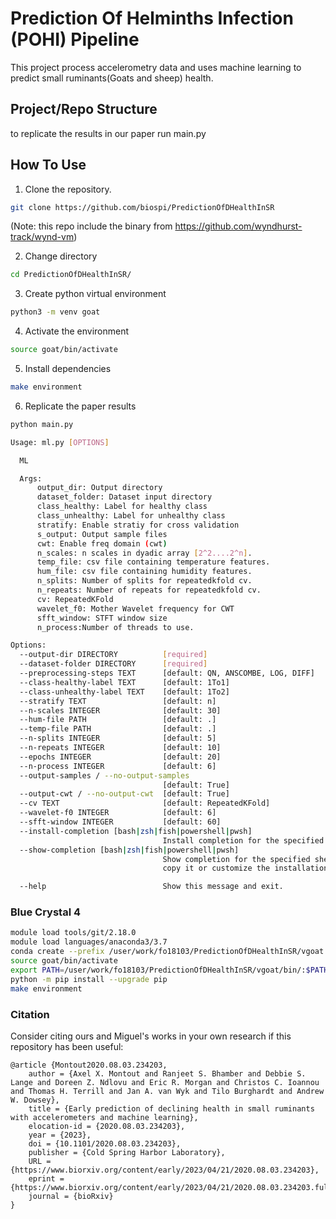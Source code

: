 # Prediction Of Helminths Infection (POHI) Pipeline 

This project process accelerometry data and uses machine learning to predict small ruminants(Goats and sheep) health.

## Project/Repo Structure
to replicate the results in our paper run main.py

## How To Use

1) Clone the repository.
```bash
git clone https://github.com/biospi/PredictionOfDHealthInSR
```
(Note: this repo include the binary from https://github.com/wyndhurst-track/wynd-vm)

2) Change directory
```bash
cd PredictionOfDHealthInSR/
```
3) Create python virtual environment 
```bash
python3 -m venv goat
```
4) Activate the environment
```bash
source goat/bin/activate
```
5) Install dependencies 
```bash
make environment
```

6) Replicate the paper results
```bash
python main.py
```


```bash
Usage: ml.py [OPTIONS]

  ML

  Args:
      output_dir: Output directory
      dataset_folder: Dataset input directory
      class_healthy: Label for healthy class
      class_unhealthy: Label for unhealthy class
      stratify: Enable stratiy for cross validation
      s_output: Output sample files
      cwt: Enable freq domain (cwt)
      n_scales: n scales in dyadic array [2^2....2^n].
      temp_file: csv file containing temperature features.
      hum_file: csv file containing humidity features.
      n_splits: Number of splits for repeatedkfold cv.
      n_repeats: Number of repeats for repeatedkfold cv.
      cv: RepeatedKFold
      wavelet_f0: Mother Wavelet frequency for CWT
      sfft_window: STFT window size
      n_process:Number of threads to use.

Options:
  --output-dir DIRECTORY          [required]
  --dataset-folder DIRECTORY      [required]
  --preprocessing-steps TEXT      [default: QN, ANSCOMBE, LOG, DIFF]
  --class-healthy-label TEXT      [default: 1To1]
  --class-unhealthy-label TEXT    [default: 1To2]
  --stratify TEXT                 [default: n]
  --n-scales INTEGER              [default: 30]
  --hum-file PATH                 [default: .]
  --temp-file PATH                [default: .]
  --n-splits INTEGER              [default: 5]
  --n-repeats INTEGER             [default: 10]
  --epochs INTEGER                [default: 20]
  --n-process INTEGER             [default: 6]
  --output-samples / --no-output-samples
                                  [default: True]
  --output-cwt / --no-output-cwt  [default: True]
  --cv TEXT                       [default: RepeatedKFold]
  --wavelet-f0 INTEGER            [default: 6]
  --sfft-window INTEGER           [default: 60]
  --install-completion [bash|zsh|fish|powershell|pwsh]
                                  Install completion for the specified shell.
  --show-completion [bash|zsh|fish|powershell|pwsh]
                                  Show completion for the specified shell, to
                                  copy it or customize the installation.

  --help                          Show this message and exit.
```

### Blue Crystal 4
```bash
module load tools/git/2.18.0
module load languages/anaconda3/3.7
conda create --prefix /user/work/fo18103/PredictionOfDHealthInSR/vgoat python=3.7
source goat/bin/activate
export PATH=/user/work/fo18103/PredictionOfDHealthInSR/vgoat/bin/:$PATH
python -m pip install --upgrade pip
make environment
```

### Citation

Consider citing ours and Miguel's works in your own research if this repository has been useful:
```
@article {Montout2020.08.03.234203,
	author = {Axel X. Montout and Ranjeet S. Bhamber and Debbie S. Lange and Doreen Z. Ndlovu and Eric R. Morgan and Christos C. Ioannou and Thomas H. Terrill and Jan A. van Wyk and Tilo Burghardt and Andrew W. Dowsey},
	title = {Early prediction of declining health in small ruminants with accelerometers and machine learning},
	elocation-id = {2020.08.03.234203},
	year = {2023},
	doi = {10.1101/2020.08.03.234203},
	publisher = {Cold Spring Harbor Laboratory},
	URL = {https://www.biorxiv.org/content/early/2023/04/21/2020.08.03.234203},
	eprint = {https://www.biorxiv.org/content/early/2023/04/21/2020.08.03.234203.full.pdf},
	journal = {bioRxiv}
}

```
